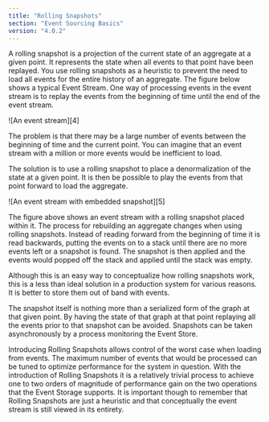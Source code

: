 ```yaml
---
title: "Rolling Snapshots"
section: "Event Sourcing Basics"
version: "4.0.2"
---
```


A rolling snapshot is a projection of the current state of an aggregate at a given point. It represents the state when all events to that point have been replayed. You use rolling snapshots as a heuristic to prevent the need to load all events for the entire history of an aggregate. The figure below shows a typical Event Stream. One way of processing events in the event stream is to replay the events from the beginning of time until the end of the event stream.

![An event stream][4]

The problem is that there may be a large number of events between the beginning of time and the current point. You can imagine that an event stream with a million or more events would be inefficient to load.

The solution is to use a rolling snapshot to place a denormalization of the state at a given point. It is then be possible to play the events from that point forward to load the aggregate.

![An event stream with embedded snapshot][5]

The figure above shows an event stream with a rolling snapshot placed within it. The process for rebuilding an aggregate changes when using rolling snapshots. Instead of reading forward from the beginning of time it is read backwards, putting the events on to a stack until  there are no more events left or a snapshot is found. The snapshot is then applied and the events would popped off the stack and applied until the stack was empty.

<span class="note">
Although this is an easy way to conceptualize how rolling snapshots work, this is a less than ideal solution in a production system for various reasons. It is better to store them out of band with events. <!-- TODO: Why? Revisit -->
</span>

The snapshot itself is nothing more than a serialized form of the graph at that given point. By having the state of that graph at that point replaying all the events prior to that snapshot can be avoided. Snapshots can be taken asynchronously by a process monitoring the Event Store.

Introducing Rolling Snapshots allows control of the worst case when loading from events. The maximum number of events that would be processed can be tuned to optimize performance for the system in question. With the introduction of Rolling Snapshots it is a relatively trivial process to achieve one to two orders of magnitude of performance gain on the two operations that the Event Storage supports. It is important though to remember that Rolling Snapshots are just a heuristic and that conceptually the event stream is still viewed in its entirety.
